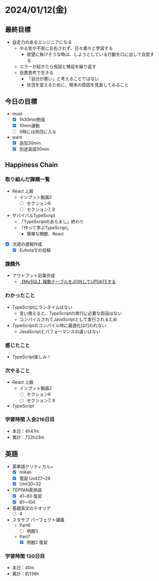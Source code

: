 # 2024/01/12(金)

## 最終目標

- 自走力のあるエンジニアになる
  - やる気や不安に左右されず、日々粛々と学習する
    - 欲望に負けそうな時は、しようとしている行動を口に出して自覚する
  - エラーが起きたら仮説と検証を繰り返す
  - 自責思考で生きる
    - 「自分が悪い」と考えることではない
    - 状況を変えるために、根本の原因を見直してみること

## 今日の目標

- must
  - [x] 1h30min勉強
  - [x] 10min運動
  - [ ] 0時には布団に入る

- want
  - [x] 追加30min
  - [x] 別途英語30min

## Happiness Chain

### 取り組んだ課題一覧

- React 上級
  - インプット動画2
    - [ ] セクション6
    - [ ] セクション7, 8

- サバイバルTypeScript
  - 「TypeScriptのあらまし」終わり
  - 「作って学ぶTypeScript」
    - 簡単な関数、React

- [x] 次週の週報作成
  - [x] Euforiaでの投稿

### 課題外

- アウトプット記事作成
  - [【MySQL】複数テーブルをJOINしてUPDATEする](https://qiita.com/wsigma21/items/642f23cb617bacf01300)

### わかったこと

- TypeScriptにランタイムはない
  - 言い換えると、TypeScriptの実行に必要な部品はない
  - コンパイルされてJavaScriptとして実行されるため
- TypeScriptのコンパイル時に最適化は行われない
  - JavaScriptとパフォーマンスの違いはない

### 感じたこと

- TypeScript楽しみ！

### 次やること

- React 上級
  - インプット動画2
    - [ ] セクション6
    - [ ] セクション7, 8

- TypeScript

### 学習時間 入会216日目

- 本日：4h47m
- 累計：722h23m

## 英語

- 英単語クリティカル+
  - [x] mikan
  - [x] 復習 Unit27~29
  - [x] Unit30~32

- TEPPAN英熟語
  - [x] 41~80 復習
  - [x] 81〜100

- 基礎英文のテオリア
  - [ ] 4

- スタサプ パーフェクト講義
  - Part6
    - [ ] 例題3
  - Part7
    - [x] 例題2 復習

### 学習時間 130日目

- 本日：40m
- 累計：約136h
